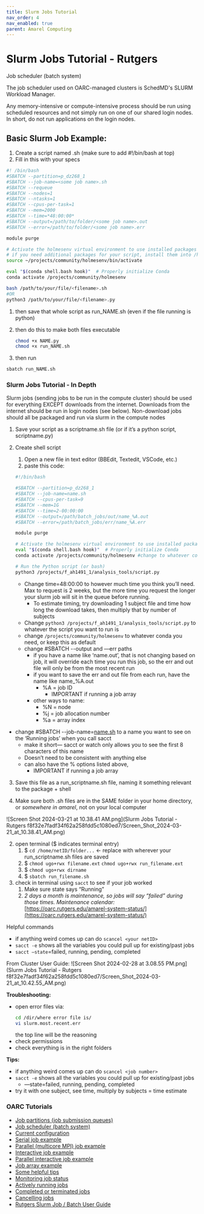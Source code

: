 ```yaml
---
title: Slurm Jobs Tutorial
nav_order: 4
nav_enabled: true 
parent: Amarel Computing
---
```


# Slurm Jobs Tutorial - Rutgers
Job scheduler (batch system)

The job scheduler used on OARC-managed clusters is SchedMD's SLURM Workload Manager.

Any memory-intensive or compute-intensive process should be run using scheduled resources and not simply run on one of our shared login nodes. In short, do not run applications on the login nodes.


## Basic Slurm Job Example:

1. Create a script named <NAME>.sh (make sure to add #!/bin/bash  at top)
2. Fill in this with your specs

```bash
#! /bin/bash
#SBATCH --partition=p_dz268_1
#SBATCH --job-name=<some job name>.sh 
#SBATCH --requeue
#SBATCH --nodes=1 
#SBATCH --ntasks=1
#SBATCH --cpus-per-task=1
#SBATCH --mem=2000
#SBATCH --time=*48:00:00*
#SBATCH --output=/path/to/folder/<some job name>.out 
#SBATCH --error=/path/to/folder/<some job name>.err

module purge

# Activate the holmesenv virtual environment to use installed packages
# if you need additional packages for your script, install them into /holmesenv/bin/activate
source ~/projects/community/holmesenv/bin/activate

eval "$(conda shell.bash hook)"  # Properly initialize Conda
conda activate /projects/community/holmesenv

bash /path/to/your/file/<filename>.sh    
#OR 
python3 /path/to/your/file/<filename>.py
```

1. then save that whole script as run_NAME.sh (even if the file running is python)
2. then do this to make both files executable
    
    ```bash
    chmod +x NAME.py
    chmod +x run_NAME.sh
    ```
    
3. then run

```bash
sbatch run_NAME.sh
```

### Slurm Jobs Tutorial - In Depth
Slurm jobs (sending jobs to be run in the compute cluster) should be used for everything EXCEPT downloads from the internet. Downloads from the internet should be run in login nodes (see below). Non-download jobs should all be packaged and run via slurm in the compute nodes

1. Save your script as a scriptname.sh file (or if it’s a python script, scriptname.py)
2. Create shell script
    1. Open a new file in text editor (BBEdit, Textedit, VSCode, etc.)
    2. paste this code:
    
    ```bash
    #!/bin/bash
    
    #SBATCH --partition=p_dz268_1
    #SBATCH --job-name=name.sh 
    #SBATCH --cpus-per-task=9
    #SBATCH --mem=1G
    #SBATCH --time=2-00:00:00
    #SBATCH --output=/path/batch_jobs/out/name_%A.out
    #SBATCH --error=/path/batch_jobs/err/name_%A.err
    
    module purge
    
    # Activate the holmesenv virtual environment to use installed packages
    eval "$(conda shell.bash hook)"  # Properly initialize Conda
    conda activate /projects/community/holmesenv #change to whatever conda env you need
    
    # Run the Python script (or bash)
    python3 /projects/f_ah1491_1/analysis_tools/script.py
    ```
    
    - Change time=48:00:00 to however much time you think you’ll need. Max to request is 2 weeks, but the more time you request the longer your slurm job will sit in the queue before running.
        - To estimate timing, try downloading 1 subject file and time how long the download takes, then multiply that by number of subjects
    - Change `python3 /projects/f_ah1491_1/analysis_tools/script.py` to whatever the script you want to run is
    - change `/projects/community/holmesenv` to whatever conda you need, or keep this as default
    - change #SBATCH --output and —err paths
        - if you have a name like ‘name.out’, that is not changing based on job, it will override each time you run this job, so the err and out file will only be from the most recent run
        - if you want to save the err and out file from each run, have the name like name_%A.out
            - %A = job ID
                - IMPORTANT if running a job array
        - other ways to name:
            - %N = node
            - %j = job allocation number
            - %a = array index
- change #SBATCH --job-name=[name.sh](http://name.sh/) to a name you want to see on the ‘Running jobs’ when you call sacct
    - make it short— sacct or watch only allows you to see the first 8 characters of this name
    - Doesn’t need to be consistent with anything else
    - can also have the % options listed above,
        - IMPORTANT if running a job array

3. Save this file as a run_scriptname.sh file, naming it something relevant to the package + shell

1. Make sure both .sh files are in the SAME folder in your home directory, or *somewhere in amarel*, not on your local computer
    
![Screen Shot 2024-03-21 at 10.38.41 AM.png](Slurm Jobs Tutorial - Rutgers f8f32e7fadf34f62a258fdd5c1080ed7/Screen_Shot_2024-03-21_at_10.38.41_AM.png)
    
2. open terminal ($ indicates terminal entry)
    1. $ `cd /home/netID/folder...` ← replace with wherever your run_scriptname.sh files are saved
    2. $ `chmod ugo+rwx filename.ext`    `chmod ugo+rwx run_filename.ext` 
    3. $ `chmod ugo+rwx dirname`
    4. $ `sbatch run_filename.sh`
3. check in terminal using `sacct` to see if your job worked
    1. Make sure state says “Running”
    2. *2 days a month is maintenance, so jobs will say “failed” during those times. Maintenance calendar:* [https://oarc.rutgers.edu/amarel-system-status/](https://oarc.rutgers.edu/amarel-system-status/) 

Helpful commands
- if anything weird comes up can do `scancel <your netID>`
- `sacct -e` shows all the variables you could pull up for existing/past jobs
- `sacct —state`=failed, running, pending, completed

From Cluster User Guide: 
![Screen Shot 2024-02-28 at 3.08.55 PM.png](Slurm Jobs Tutorial - Rutgers f8f32e7fadf34f62a258fdd5c1080ed7/Screen_Shot_2024-03-21_at_10.42.55_AM.png)

**Troubleshooting:**
- open error files via:
    ```bash
    cd /dir/where error file is/
    vi slurm.most.recent.err
    ```
    the top line will be the reasoning
- check permissions
- check everything is in the right folders

**Tips:**
- if anything weird comes up can do `scancel <job number>`
- `sacct -e` shows all the variables you could pull up for existing/past jobs
    - —state=failed, running, pending, completed
- try it with one subject, see time, multiply by subjects = time estimate


### OARC Tutorials
- [Job partitions (job submission queues)](https://sites.google.com/view/cluster-user-guide#h.oeejy9yf80e4)
- [Job scheduler (batch system)](https://sites.google.com/view/cluster-user-guide#h.p4379j6lgjuh)
- [Current configuration](https://sites.google.com/view/cluster-user-guide#h.uf94ou58xx4)
- [Serial job example](https://sites.google.com/view/cluster-user-guide#h.dbi0w5juf4x)
- [Parallel (multicore MPI) job example](https://sites.google.com/view/cluster-user-guide#h.sb7j0wpf9irf)
- [Interactive job example](https://sites.google.com/view/cluster-user-guide#h.26x9sbburvsg)
- [Parallel interactive job example](https://sites.google.com/view/cluster-user-guide#h.8m11azm33quv)
- [Job array example](https://sites.google.com/view/cluster-user-guide#h.ge8wh4qyffca)
- [Some helpful tips](https://sites.google.com/view/cluster-user-guide#h.571s1axqevdj)
- [Monitoring job status](https://sites.google.com/view/cluster-user-guide#h.4bsndqufii8p)
- [Actively running jobs](https://sites.google.com/view/cluster-user-guide#h.q2jwsgupcfav)
- [Completed or terminated jobs](https://sites.google.com/view/cluster-user-guide#h.w7jwa95gq7yy)
- [Cancelling jobs](https://sites.google.com/view/cluster-user-guide#h.5weq73pbxbk0)
- [Rutgers Slurm Job / Batch User Guide](https://sites.google.com/view/cluster-user-guide#h.p4379j6lgjuh)


